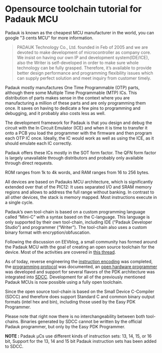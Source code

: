 # Opensource toolchain tutorial for Padauk MCU

Padauk is known as the cheapest MCU manufacturer in the world, you can google "3 cents MCU" for more information.

> PADAUK Technology Co., Ltd. founded in Feb of 2005 and we are devoted to make development of microcontroller as company core. We insist on having our own IP and development system(IDE/ICE), also the Writer is
> self-developed in order to make sure whole technology can be fully grasped. Therefore, it’s available to provide better design performance and programming flexibility issues which can supply perfect solution and meet inquiry from customer timely.

Padauk mostly manufactures One Time Programmable (OTP) parts, although there some Multiple Time Programmable (MTP) ICs. This distribution of parts makes sense in the context where you are manufacturing a million of these parts and are only programming them once. It saves on having to dedicate a few pins to programming and debugging, and it probably also costs less as well.

The development framework for Padauk is that you design and debug the circuit with the In Circuit Emulator (ICE) and when it is time to transfer it onto a PCB you load the programmer with the firmware and then program each OTP IC once. Ideally, the IC would work as well as using the ICE, as it should emulate each IC correctly.

Padauk offers these ICs mostly in the SOT form factor. The QFN form factor is largely unavailable through distributors and probably only available through direct requests.

ROM ranges from 1k to 4k words, and RAM ranges from 16 to 256 bytes.

All devices are based on Padauks MCU architecture, which is significantly extended over that of the PIC12: It uses separated I/O and SRAM memory regions and allows to address the full range without banking. In contrast to all other devices, the stack is memory mapped. Most instructions execute in a single cycle.

Padauk’s own tool-chain is based on a custom programming language called “Mini-C” with a syntax based on the C-language. This language is only supported by their own tool-chain, including IDE (“Padauk Developer Studio”) and programmer (“Writer”). The tool-chain also uses a custom binary format with encryption/obfuscation.

Following the discussion on EEVblog, a small community has formed around the Padauk MCU with the goal of creating an open source toolchain for the device. Most of the activities are covered in [this thread](https://www.eevblog.com/forum/blog/eevblog-1144-padauk-programmer-reverse-engineering/).

As of today, reverse engineering the [instruction encoding](https://free-pdk.github.io/) was completed, the [programming protocol](https://github.com/cpldcpu/SimPad/tree/master/Protocol) was documented, an [open hardware programmer](https://github.com/free-pdk/easy-pdk-programmer-hardware) was developed and support for several flavors of the PDK architecture was integrated into [SDCC](https://sourceforge.net/projects/sdcc/). Development for all of the previously mentioned Padauk MCUs is now possible using a fully open toolchain. 

Since the open source tool-chain is based on the Small Device C-Compiler (SDCC) and therefore does support Standard C and common binary output formats (intel hex and bin), including those used by the Easy PDK Programmer.

Please note that right now there is no interchangeability between both tool-chains. Binaries generated by SDCC cannot be written by the official Padauk programmer, but only by the Easy PDK Programmer.

**NOTE :** Padauk µCs use different kinds of instruction sets: 13, 14, 15, or 16 bit, Support for the 13, 14 and 15 bit Padauk instruction sets has been added to SDCC.

